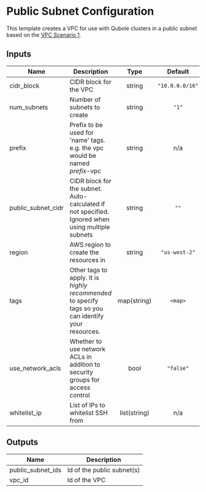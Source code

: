 # Public Subnet Configuration

This template creates a VPC for use with Qubole clusters in a public subnet based on the [VPC Scenario 1](https://docs.aws.amazon.com/vpc/latest/userguide/VPC_Scenario1.html).

## Inputs

| Name | Description | Type | Default | Required |
|------|-------------|:----:|:-----:|:-----:|
| cidr\_block | CIDR block for the VPC | string | `"10.0.0.0/16"` | no |
| num\_subnets | Number of subnets to create | string | `"1"` | no |
| prefix | Prefix to be used for 'name' tags. e.g. the vpc would be named _prefix_-vpc | string | n/a | yes |
| public\_subnet\_cidr | CIDR block for the subnet. Auto-calculated if not specified. Ignored when using multiple subnets | string | `""` | no |
| region | AWS region to create the resources in | string | `"us-west-2"` | no |
| tags | Other tags to apply. It is *highly recommended* to specify tags so you can identify your resources. | map(string) | `<map>` | no |
| use\_network\_acls | Whether to use network ACLs in addition to security groups for access control | bool | `"false"` | no |
| whitelist\_ip | List of IPs to whitelist SSH from | list(string) | n/a | yes |

## Outputs

| Name | Description |
|------|-------------|
| public\_subnet\_ids | Id of the public subnet(s) |
| vpc\_id | Id of the VPC |

